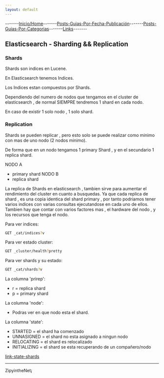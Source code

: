 ```yaml
---
layout: default
---
```

-------[Inicio/Home](./../index.html)-------[Posts-Guias-Por-Fecha-Publicación](./../posts.html)-------[Posts-Guias-Por-Categorias](./../categorias.html)-------[Links](./../links.html)-------

## Elasticsearch - Sharding && Replication

### Shards
Shards son indices en Lucene.

En Elasticsearch tenemos Indices.

Los Indices estan compuestos por Shards.

Dependiendo del numero de nodos que tengamos en el cluster de elasticsearch , de normal SIEMPRE tendremos 1 shard en cada nodo.

En caso de existir 1 solo nodo , 1 solo shard.

### Replication
Shards se pueden replicar , pero esto solo se puede realizar como minimo con mas de uno nodo (2 nodos minimo).

De forma que en un nodo tengamos 1 primary Shard , y en el secundario 1 replica shard.

NODO A
*  primary shard
NODO B
*  replica shard

La replica de Shards en elasticsearch , tambien sirve para aumentar el rendimiento del cluster en cuanto a busquedas. Ya que cada replica de shard , es una copia identica del shard primary , por tanto podriamos tener varios indices con varias consultas ejecutandose en cada uno de ellos.
Tambien hay que contar con varios factores mas , el hardware del nodo , y los recursos que tenga el nodo.

Para ver indices:

```bash
GET _cat/indices?v
```

Para ver estado cluster:

```bash
GET _cluster/health?pretty
```

Para ver shards y su estado:

```bash
GET _cat/shards?v
```

La columna 'prirep':
* r = replica shard
* p = primary shard

La columna 'node':
* Podras ver en que nodo esta el shard.

La columna 'state':
* STARTED = el shard ha comenzado
* UNNASIGNED = el shard no esta asignado a ningun nodo
* RELOCATING = el shard es relocalizado
* INITIALIZING = el shard se esta recuperando de un compañero/nodo

[link-state-shards](https://www.elastic.co/guide/en/elasticsearch/reference/current/cat-shards.html)

-----------------------------------------------------------------------------

ZipyintheNet¡
